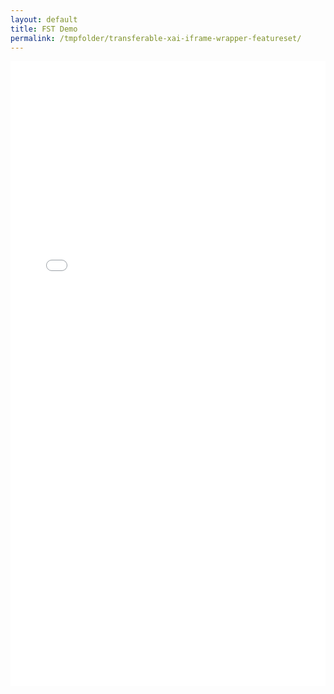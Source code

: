 ```yaml
---
layout: default
title: FST Demo
permalink: /tmpfolder/transferable-xai-iframe-wrapper-featureset/
---
```


<iframe src="transferable-xai-iframe-wrapper-featureset.html" width="100%" height="1000px" style="border:none;"></iframe>
